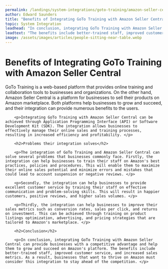 ```yaml
---
permalink: /landings/system-integrations/goto-training/amazon-seller-central
author: Edward Saunders
title: "Benefits of Integrating GoTo Training with Amazon Seller Central"
topic: System Integration
leadhead: "In conclusion, integrating GoTo Training with Amazon Seller Central can provide businesses with a competitive advantage and help them to grow and succeed on Amazon's platform"
leadtext: "The benefits include better-trained staff, improved customer service, and increased sales metrics. As a result, businesses that want to thrive on Amazon must consider this integration to stay ahead of the competition."
image: /assets/images/articles/people-sitting-near-table.webp
---
```

<div class="arttext">		<h1>Benefits of Integrating GoTo Training with Amazon Seller Central </h1>
		<p>GoTo Training is a web-based platform that provides online training and collaboration tools to businesses and organizations. On the other hand, Amazon Seller Central is a platform for businesses to sell their products on Amazon marketplace. Both platforms help businesses to grow and succeed, and their integration can provide numerous benefits to the users.</p>

		<p>Integrating GoTo Training with Amazon Seller Central can be achieved through Application Programming Interface (API) or Software Development Kit (SDK). The integration allows businesses to effectively manage their online sales and training processes, resulting in increased efficiency and profitability. </p>

		<h2>Problems their integration solves</h2>

		<p>The integration of GoTo Training and Amazon Seller Central can solve several problems that businesses commonly face. Firstly, the integration can help businesses to train their staff on Amazon's best practices, policies and procedures. This will enable them to maximize their online sales potential and minimize errors and mistakes that could lead to account suspension or negative reviews. </p>

		<p>Secondly, the integration can help businesses to provide excellent customer service by training their staff on effective communication and problem-solving skills. This will result in happier customers, positive reviews, and higher sales volumes. </p>

		<p>Thirdly, the integration can help businesses to improve their sales metrics such as conversion rates, sales per click, and returns on investment. This can be achieved through training on product listings optimization, advertising, and pricing strategies that are tailored to Amazon's marketplace. </p>

		<h2>Conclusion</h2>

		<p>In conclusion, integrating GoTo Training with Amazon Seller Central can provide businesses with a competitive advantage and help them to grow and succeed on Amazon's platform. The benefits include better-trained staff, improved customer service, and increased sales metrics. As a result, businesses that want to thrive on Amazon must consider this integration to stay ahead of the competition. </p>

</div>